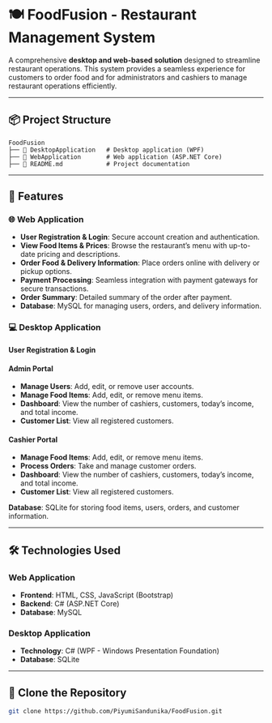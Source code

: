 # **🍽 FoodFusion - Restaurant Management System**

A comprehensive **desktop and web-based solution** designed to streamline restaurant operations. This system provides a seamless experience for customers to order food and for administrators and cashiers to manage restaurant operations efficiently.

---

## **📦 Project Structure**
```
FoodFusion
├── 📁 DesktopApplication   # Desktop application (WPF)
├── 📁 WebApplication       # Web application (ASP.NET Core)
├── 📄 README.md            # Project documentation
```

---

## **🌟 Features**

### **🌐 Web Application**
- **User Registration & Login**: Secure account creation and authentication.
- **View Food Items & Prices**: Browse the restaurant’s menu with up-to-date pricing and descriptions.
- **Order Food & Delivery Information**: Place orders online with delivery or pickup options.
- **Payment Processing**: Seamless integration with payment gateways for secure transactions.
- **Order Summary**: Detailed summary of the order after payment.
- **Database**: MySQL for managing users, orders, and delivery information.

### **💻 Desktop Application**
#### **User Registration & Login**

#### **Admin Portal**
- **Manage Users**: Add, edit, or remove user accounts.
- **Manage Food Items**: Add, edit, or remove menu items.
- **Dashboard**: View the number of cashiers, customers, today’s income, and total income.
- **Customer List**: View all registered customers.

#### **Cashier Portal**
- **Manage Food Items**: Add, edit, or remove menu items.
- **Process Orders**: Take and manage customer orders.
- **Dashboard**: View the number of cashiers, customers, today’s income, and total income.
- **Customer List**: View all registered customers.

**Database**: SQLite for storing food items, users, orders, and customer information.

---

## **🛠 Technologies Used**

### **Web Application**
- **Frontend**: HTML, CSS, JavaScript (Bootstrap)
- **Backend**: C# (ASP.NET Core)
- **Database**: MySQL

### **Desktop Application**
- **Technology**: C# (WPF - Windows Presentation Foundation)
- **Database**: SQLite

---

## **🔗 Clone the Repository**
```bash
git clone https://github.com/PiyumiSandunika/FoodFusion.git
```
